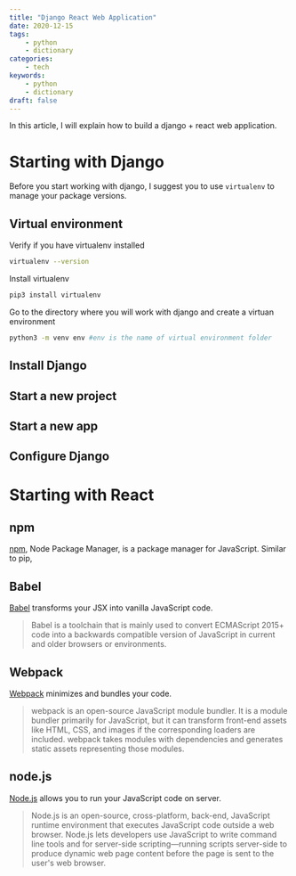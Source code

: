 ```yaml
---
title: "Django React Web Application"
date: 2020-12-15
tags:
    - python
    - dictionary
categories:
    - tech
keywords:
    - python
    - dictionary
draft: false
---
```


In this article, I will explain how to build a django + react web application.

# Starting with Django

Before you start working with django, I suggest you to use `virtualenv` to manage your package versions.

## Virtual environment

Verify if you have virtualenv installed

```bash
virtualenv --version
```

Install virtualenv

```bash
pip3 install virtualenv
```

Go to the directory where you will work with django and create a virtuan environment

```bash
python3 -m venv env #env is the name of virtual environment folder
```

## Install Django

## Start a new project

## Start a new app

## Configure Django

# Starting with React

## npm

[npm](https://www.npmjs.com/), Node Package Manager, is a package manager for JavaScript. Similar to pip, 

## Babel

[Babel](https://babeljs.io/) transforms your JSX into vanilla JavaScript code.

>Babel is a toolchain that is mainly used to convert ECMAScript 2015+ code into a backwards compatible version of JavaScript in current and older browsers or environments.

## Webpack

[Webpack](https://webpack.js.org/) minimizes and bundles your code.

>webpack is an open-source JavaScript module bundler. It is a module bundler primarily for JavaScript, but it can transform front-end assets like HTML, CSS, and images if the corresponding loaders are included. webpack takes modules with dependencies and generates static assets representing those modules.

## node.js

[Node.js](https://nodejs.org/en/) allows you to run your JavaScript code on server.

>Node.js is an open-source, cross-platform, back-end, JavaScript runtime environment that executes JavaScript code outside a web browser. Node.js lets developers use JavaScript to write command line tools and for server-side scripting—running scripts server-side to produce dynamic web page content before the page is sent to the user's web browser.